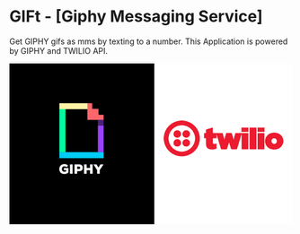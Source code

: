 # GIFt - [Giphy Messaging Service]
Get GIPHY gifs as mms by texting to a number.
This Application is powered by GIPHY and TWILIO API.


![](./twif.png)
